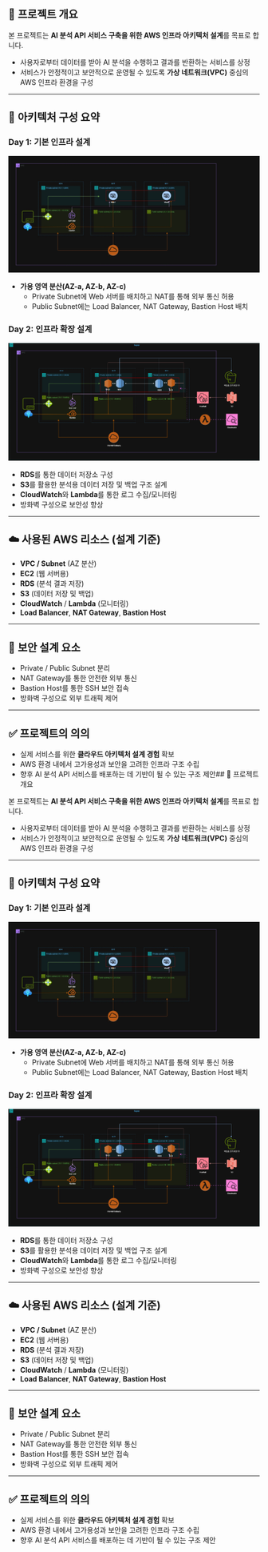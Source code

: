 ## 📌 프로젝트 개요

본 프로젝트는 **AI 분석 API 서비스 구축을 위한 AWS 인프라 아키텍처 설계**를 목표로 합니다.

- 사용자로부터 데이터를 받아 AI 분석을 수행하고 결과를 반환하는 서비스를 상정
- 서비스가 안정적이고 보안적으로 운영될 수 있도록 **가상 네트워크(VPC)** 중심의 AWS 인프라 환경을 구성

---

## 🧱 아키텍처 구성 요약

### Day 1: 기본 인프라 설계

![Day 1 Architecture](./1일차_서비스_아키텍처.jpg)

- **가용 영역 분산(AZ-a, AZ-b, AZ-c)**  
  - Private Subnet에 Web 서버를 배치하고 NAT를 통해 외부 통신 허용  
  - Public Subnet에는 Load Balancer, NAT Gateway, Bastion Host 배치

### Day 2: 인프라 확장 설계

![Day 2 Architecture](./2일차_서비스_아키텍처.png)

- **RDS**를 통한 데이터 저장소 구성  
- **S3**를 활용한 분석용 데이터 저장 및 백업 구조 설계  
- **CloudWatch**와 **Lambda**를 통한 로그 수집/모니터링  
- 방화벽 구성으로 보안성 향상

---

## ☁️ 사용된 AWS 리소스 (설계 기준)

- **VPC / Subnet** (AZ 분산)
- **EC2** (웹 서버용)
- **RDS** (분석 결과 저장)
- **S3** (데이터 저장 및 백업)
- **CloudWatch** / **Lambda** (모니터링)
- **Load Balancer**, **NAT Gateway**, **Bastion Host**

---

## 🔐 보안 설계 요소

- Private / Public Subnet 분리
- NAT Gateway를 통한 안전한 외부 통신
- Bastion Host를 통한 SSH 보안 접속
- 방화벽 구성으로 외부 트래픽 제어

---

## ✅ 프로젝트의 의의

- 실제 서비스를 위한 **클라우드 아키텍처 설계 경험** 확보  
- AWS 환경 내에서 고가용성과 보안을 고려한 인프라 구조 수립  
- 향후 AI 분석 API 서비스를 배포하는 데 기반이 될 수 있는 구조 제안## 📌 프로젝트 개요

본 프로젝트는 **AI 분석 API 서비스 구축을 위한 AWS 인프라 아키텍처 설계**를 목표로 합니다.

- 사용자로부터 데이터를 받아 AI 분석을 수행하고 결과를 반환하는 서비스를 상정
- 서비스가 안정적이고 보안적으로 운영될 수 있도록 **가상 네트워크(VPC)** 중심의 AWS 인프라 환경을 구성

---

## 🧱 아키텍처 구성 요약

### Day 1: 기본 인프라 설계

![Day 1 Architecture](./1일차_서비스_아키텍처.jpg)

- **가용 영역 분산(AZ-a, AZ-b, AZ-c)**  
  - Private Subnet에 Web 서버를 배치하고 NAT를 통해 외부 통신 허용  
  - Public Subnet에는 Load Balancer, NAT Gateway, Bastion Host 배치

### Day 2: 인프라 확장 설계

![Day 2 Architecture](./2일차_서비스_아키텍처.png)

- **RDS**를 통한 데이터 저장소 구성  
- **S3**를 활용한 분석용 데이터 저장 및 백업 구조 설계  
- **CloudWatch**와 **Lambda**를 통한 로그 수집/모니터링  
- 방화벽 구성으로 보안성 향상

---

## ☁️ 사용된 AWS 리소스 (설계 기준)

- **VPC / Subnet** (AZ 분산)
- **EC2** (웹 서버용)
- **RDS** (분석 결과 저장)
- **S3** (데이터 저장 및 백업)
- **CloudWatch** / **Lambda** (모니터링)
- **Load Balancer**, **NAT Gateway**, **Bastion Host**

---

## 🔐 보안 설계 요소

- Private / Public Subnet 분리
- NAT Gateway를 통한 안전한 외부 통신
- Bastion Host를 통한 SSH 보안 접속
- 방화벽 구성으로 외부 트래픽 제어

---

## ✅ 프로젝트의 의의

- 실제 서비스를 위한 **클라우드 아키텍처 설계 경험** 확보  
- AWS 환경 내에서 고가용성과 보안을 고려한 인프라 구조 수립  
- 향후 AI 분석 API 서비스를 배포하는 데 기반이 될 수 있는 구조 제안
